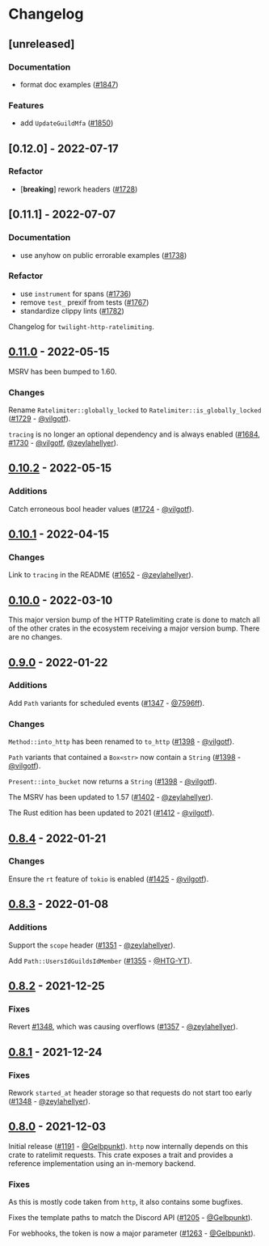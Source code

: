 # Changelog

## [unreleased]

### Documentation

- format doc examples ([#1847](https://github.com/twilight-rs/twilight/issues/1847))

### Features

- add `UpdateGuildMfa` ([#1850](https://github.com/twilight-rs/twilight/issues/1850))

## [0.12.0] - 2022-07-17

### Refactor

- [**breaking**] rework headers ([#1728](https://github.com/twilight-rs/twilight/issues/1728))

## [0.11.1] - 2022-07-07

### Documentation

- use anyhow on public errorable examples ([#1738](https://github.com/twilight-rs/twilight/issues/1738))

### Refactor

- use `instrument` for spans ([#1736](https://github.com/twilight-rs/twilight/issues/1736))
- remove `test_` prexif from tests ([#1767](https://github.com/twilight-rs/twilight/issues/1767))
- standardize clippy lints ([#1782](https://github.com/twilight-rs/twilight/issues/1782))

Changelog for `twilight-http-ratelimiting`.

## [0.11.0] - 2022-05-15

MSRV has been bumped to 1.60.

### Changes

Rename `Ratelimiter::globally_locked` to `Ratelimiter::is_globally_locked`
([#1729] - [@vilgotf]).

`tracing` is no longer an optional dependency and is always enabled
([#1684], [#1730] - [@vilgotf], [@zeylahellyer]).

[#1730]: https://github.com/twilight-rs/twilight/pull/1730
[#1729]: https://github.com/twilight-rs/twilight/pull/1729
[#1684]: https://github.com/twilight-rs/twilight/pull/1684

## [0.10.2] - 2022-05-15

### Additions

Catch erroneous bool header values ([#1724] - [@vilgotf]).

[#1724]: https://github.com/twilight-rs/twilight/pull/1724

## [0.10.1] - 2022-04-15

### Changes

Link to `tracing` in the README ([#1652] - [@zeylahellyer]).

[#1652]: https://github.com/twilight-rs/twilight/pull/1652

## [0.10.0] - 2022-03-10

This major version bump of the HTTP Ratelimiting crate is done to match all
of the other crates in the ecosystem receiving a major version bump.
There are no changes.

## [0.9.0] - 2022-01-22

### Additions

Add `Path` variants for scheduled events ([#1347] - [@7596ff]).

### Changes

`Method::into_http` has been renamed to `to_http` ([#1398] - [@vilgotf]).

`Path` variants that contained a `Box<str>` now contain a `String` ([#1398] -
[@vilgotf]).

`Present::into_bucket` now returns a `String` ([#1398] - [@vilgotf]).

The MSRV has been updated to 1.57 ([#1402] - [@zeylahellyer]).

The Rust edition has been updated to 2021 ([#1412] - [@vilgotf]).

[#1347]: https://github.com/twilight-rs/twilight/pull/1347
[#1398]: https://github.com/twilight-rs/twilight/pull/1398
[#1402]: https://github.com/twilight-rs/twilight/pull/1402
[#1412]: https://github.com/twilight-rs/twilight/pull/1412

## [0.8.4] - 2022-01-21

### Changes

Ensure the `rt` feature of `tokio` is enabled ([#1425] - [@vilgotf]).

[#1425]: https://github.com/twilight-rs/twilight/pull/1425

## [0.8.3] - 2022-01-08

### Additions

Support the `scope` header ([#1351] - [@zeylahellyer]).

Add `Path::UsersIdGuildsIdMember` ([#1355] - [@HTG-YT]).

[#1351]: https://github.com/twilight-rs/twilight/pull/1351
[#1355]: https://github.com/twilight-rs/twilight/pull/1355

## [0.8.2] - 2021-12-25

### Fixes

Revert [#1348], which was causing overflows ([#1357] - [@zeylahellyer]).

[#1357]: https://github.com/twilight-rs/twilight/pull/1357

## [0.8.1] - 2021-12-24

### Fixes

Rework `started_at` header storage so that requests do not start too early
([#1348] - [@zeylahellyer]).

[#1348]: https://github.com/twilight-rs/twilight/pull/1348

## [0.8.0] - 2021-12-03

Initial release ([#1191] - [@Gelbpunkt]). `http` now internally depends
on this crate to ratelimit requests. This crate exposes a trait and
provides a reference implementation using an in-memory backend.

### Fixes

As this is mostly code taken from `http`, it also contains some
bugfixes.

Fixes the template paths to match the Discord API ([#1205] -
[@Gelbpunkt]).

For webhooks, the token is now a major parameter ([#1263] -
[@Gelbpunkt]).

[#1191]: https://github.com/twilight-rs/twilight/pull/1191
[#1205]: https://github.com/twilight-rs/twilight/pull/1205
[#1263]: https://github.com/twilight-rs/twilight/pull/1263

[@7596ff]: https://github.com/7596ff
[@Gelbpunkt]: https://github.com/Gelbpunkt
[@HTG-YT]: https://github.com/HTG-YT
[@vilgotf]: https://github.com/vilgotf
[@zeylahellyer]: https://github.com/zeylahellyer

[0.11.0]: https://github.com/twilight-rs/twilight/releases/tag/http-ratelimiting-0.11.0
[0.10.2]: https://github.com/twilight-rs/twilight/releases/tag/http-ratelimiting-0.10.2
[0.10.1]: https://github.com/twilight-rs/twilight/releases/tag/http-ratelimiting-0.10.1
[0.10.0]: https://github.com/twilight-rs/twilight/releases/tag/http-ratelimiting-0.10.0
[0.9.0]: https://github.com/twilight-rs/twilight/releases/tag/http-ratelimiting-0.9.0
[0.8.4]: https://github.com/twilight-rs/twilight/releases/tag/http-ratelimiting-0.8.4
[0.8.3]: https://github.com/twilight-rs/twilight/releases/tag/http-ratelimiting-0.8.3
[0.8.2]: https://github.com/twilight-rs/twilight/releases/tag/http-ratelimiting-0.8.2
[0.8.1]: https://github.com/twilight-rs/twilight/releases/tag/http-ratelimiting-0.8.1
[0.8.0]: https://github.com/twilight-rs/twilight/releases/tag/http-ratelimiting-0.8.0
